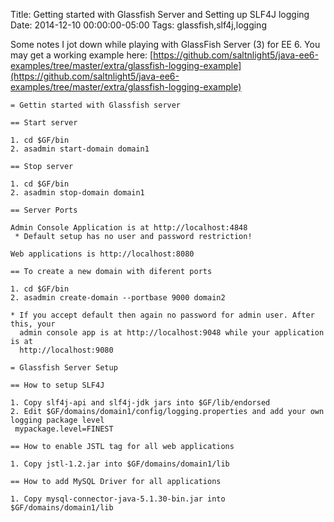 Title: Getting started with Glassfish Server and Setting up SLF4J logging
Date: 2014-12-10 00:00:00-05:00
Tags: glassfish,slf4j,logging


Some notes I jot down while playing with GlassFish Server (3) for EE 6. You may get a working example here:
[https://github.com/saltnlight5/java-ee6-examples/tree/master/extra/glassfish-logging-example](https://github.com/saltnlight5/java-ee6-examples/tree/master/extra/glassfish-logging-example)
```
= Gettin started with Glassfish server

== Start server

1. cd $GF/bin
2. asadmin start-domain domain1

== Stop server

1. cd $GF/bin
2. asadmin stop-domain domain1

== Server Ports

Admin Console Application is at http://localhost:4848
 * Default setup has no user and password restriction!

Web applications is http://localhost:8080

== To create a new domain with diferent ports

1. cd $GF/bin
2. asadmin create-domain --portbase 9000 domain2

* If you accept default then again no password for admin user. After this, your
  admin console app is at http://localhost:9048 while your application is at
  http://localhost:9080

= Glassfish Server Setup

== How to setup SLF4J

1. Copy slf4j-api and slf4j-jdk jars into $GF/lib/endorsed
2. Edit $GF/domains/domain1/config/logging.properties and add your own logging package level
 mypackage.level=FINEST

== How to enable JSTL tag for all web applications

1. Copy jstl-1.2.jar into $GF/domains/domain1/lib

== How to add MySQL Driver for all applications

1. Copy mysql-connector-java-5.1.30-bin.jar into $GF/domains/domain1/lib
```

